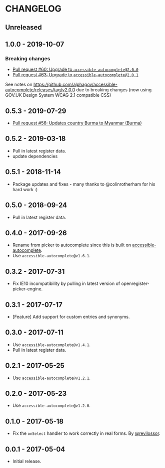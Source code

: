 # CHANGELOG

## Unreleased

## 1.0.0 - 2019-10-07

### Breaking changes

- [Pull request #60: Upgrade to `accessible-autocomplete@2.0.0`](https://github.com/alphagov/govuk-country-and-territory-autocomplete/pull/60)
- [Pull request #63: Upgrade to `accessible-autocomplete@2.0.1`](https://github.com/alphagov/govuk-country-and-territory-autocomplete/pull/63)

See notes on https://github.com/alphagov/accessible-autocomplete/releases/tag/v2.0.0 due to breaking changes (now using GOV.UK Design System WCAG 2.1 compatible CSS)

## 0.5.3 - 2019-07-29

- [Pull request #56: Updates country Burma to Myanmar (Burma)](https://github.com/alphagov/govuk-country-and-territory-autocomplete/pull/56)

## 0.5.2 - 2019-03-18

- Pull in latest register data.
- update dependencies

## 0.5.1 - 2018-11-14

- Package updates and fixes - many thanks to @colinrotherham for his hard work :)

## 0.5.0 - 2018-09-24

- Pull in latest register data.

## 0.4.0 - 2017-09-26

- Rename from picker to autocomplete since this is built on [accessible-autocomplete](https://github.com/alphagov/accessible-autocomplete).
- Use `accessible-autocomplete@v1.6.1`.

## 0.3.2 - 2017-07-31

- Fix IE10 incompatibility by pulling in latest version of openregister-picker-engine.

## 0.3.1 - 2017-07-17

- [Feature] Add support for custom entries and synonyms.

## 0.3.0 - 2017-07-11

- Use `accessible-autocomplete@v1.4.1`.
- Pull in latest register data.

## 0.2.1 - 2017-05-25

- Use `accessible-autocomplete@v1.2.1`.

## 0.2.0 - 2017-05-23

- Use `accessible-autocomplete@v1.2.0`.

## 0.1.0 - 2017-05-18

- Fix the `onSelect` handler to work correctly in real forms. By [@revilossor](https://github.com/revilossor).

## 0.0.1 - 2017-05-04

- Initial release.
